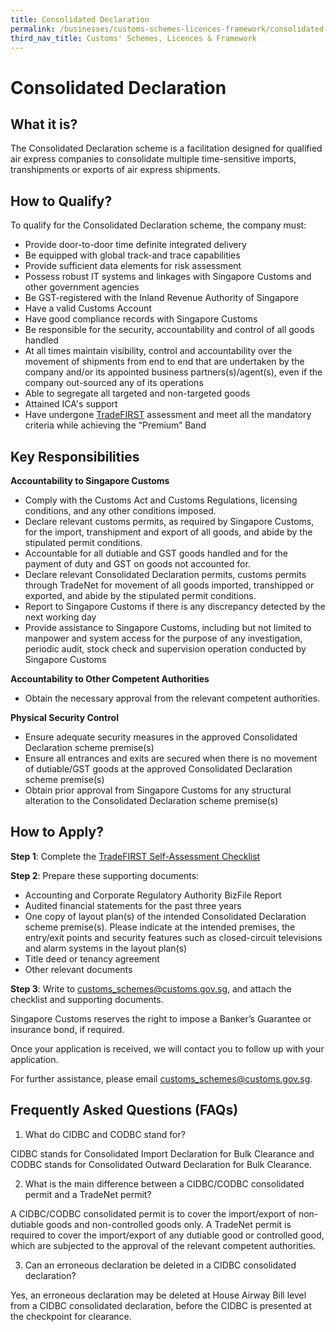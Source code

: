 ```yaml
---
title: Consolidated Declaration
permalink: /businesses/customs-schemes-licences-framework/consolidated-declaration/
third_nav_title: Customs' Schemes, Licences & Framework
---
```

# Consolidated Declaration

## What it is?

The Consolidated Declaration scheme is a facilitation designed for qualified air express companies to consolidate multiple time-sensitive imports, transhipments or exports of air express shipments.

## How to Qualify?

To qualify for the Consolidated Declaration scheme, the company must:

-   Provide door-to-door time definite integrated delivery
-   Be equipped with global track-and trace capabilities
-   Provide sufficient data elements for risk assessment
-   Possess robust IT systems and linkages with Singapore Customs and other government agencies
-   Be GST-registered with the Inland Revenue Authority of Singapore
-   Have a valid Customs Account
-   Have good compliance records with Singapore Customs
-   Be responsible for the security, accountability and control of all goods handled
-   At all times maintain visibility, control and accountability over the movement of shipments from end to end that are undertaken by the company and/or its appointed business partners(s)/agent(s), even if the company out-sourced any of its operations
-   Able to segregate all targeted and non-targeted goods
-   Attained ICA's support
-   Have undergone  [TradeFIRST](https://www.customs.gov.sg/businesses/customs-schemes-licences-framework/trade-first/) assessment and meet all the mandatory criteria while achieving the “Premium” Band 


## Key Responsibilities

**Accountability to Singapore Customs**

*   Comply with the Customs Act and Customs Regulations, licensing conditions, and any other conditions imposed.
*   Declare relevant customs permits, as required by Singapore Customs, for the import, transhipment and export of all goods, and abide by the stipulated permit conditions.
*   Accountable for all dutiable and GST goods handled and for the payment of duty and GST on goods not accounted for.
*   Declare relevant Consolidated Declaration permits, customs permits through TradeNet for movement of all goods imported, transhipped or exported, and abide by the stipulated permit conditions.
*   Report to Singapore Customs if there is any discrepancy detected by the next working day
*   Provide assistance to Singapore Customs, including but not limited to manpower and system access for the purpose of any investigation, periodic audit, stock check and supervision operation conducted by Singapore Customs

**Accountability to Other Competent Authorities**

*   Obtain the necessary approval from the relevant competent authorities.

**Physical Security Control**

*   Ensure adequate security measures in the approved Consolidated Declaration scheme premise(s)
*   Ensure all entrances and exits are secured when there is no movement of dutiable/GST goods at the approved Consolidated Declaration scheme premise(s)
*   Obtain prior approval from Singapore Customs for any structural alteration to the Consolidated Declaration scheme premise(s)

## How to Apply?

**Step 1**: Complete the [TradeFIRST Self-Assessment Checklist](https://go.gov.sg/tradefirstselfassessmentchecklist1dec2022)

**Step 2**: Prepare these supporting documents:

*   Accounting and Corporate Regulatory Authority BizFile Report
*   Audited financial statements for the past three years
*   One copy of layout plan(s) of the intended Consolidated Declaration scheme premise(s). Please indicate at the intended premises, the entry/exit points and security features such as closed-circuit televisions and alarm systems in the layout plan(s)
*   Title deed or tenancy agreement
*   Other relevant documents

**Step 3**: Write to [customs\_schemes@customs.gov.sg](mailto:customs_schemes@customs.gov.sg), and attach the checklist and supporting documents.

Singapore Customs reserves the right to impose a Banker’s Guarantee or insurance bond, if required.

Once your application is received, we will contact you to follow up with your application.

For further assistance, please email [customs\_schemes@customs.gov.sg](mailto:customs_schemes@customs.gov.sg).

## Frequently Asked Questions (FAQs)

1) What do CIDBC and CODBC stand for?

CIDBC stands for Consolidated Import Declaration for Bulk Clearance and CODBC stands for Consolidated Outward Declaration for Bulk Clearance.

2) What is the main difference between a CIDBC/CODBC consolidated permit and a TradeNet permit?

A CIDBC/CODBC consolidated permit is to cover the import/export of non-dutiable goods and non-controlled goods only. A TradeNet permit is required to cover the import/export of any dutiable good or controlled good, which are subjected to the approval of the relevant competent authorities.

3) Can an erroneous declaration be deleted in a CIDBC consolidated declaration?

Yes, an erroneous declaration may be deleted at House Airway Bill level from a CIDBC consolidated declaration, before the CIDBC is presented at the checkpoint for clearance.